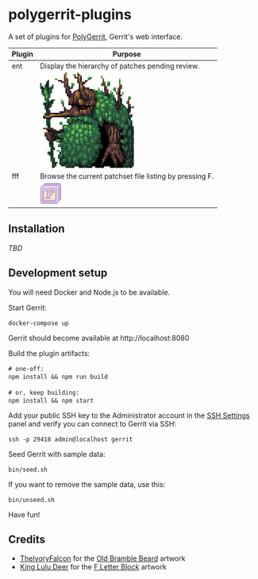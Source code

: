 # polygerrit-plugins

A set of plugins for [PolyGerrit][pg], Gerrit's web interface.

Plugin | Purpose
------ | -------
ent    | Display the hierarchy of patches pending review.
       | ![ent](share/images/old-bramble-beard-by-TheIvoryFalcon.png)
fff    | Browse the current patchset file listing by pressing F.
       | ![fff](share/images/f_letter_block_by_king_lulu_deer-dcnc98n.gif)

## Installation

_TBD_

## Development setup

You will need Docker and Node.js to be available.

Start Gerrit:

    docker-compose up

Gerrit should become available at http://localhost:8080

Build the plugin artifacts:

```shell
# one-off:
npm install && npm run build

# or, keep building:
npm install && npm start
```

Add your public SSH key to the Administrator account in the [SSH
Settings][g-sshs] panel and verify you can connect to Gerrit via SSH:

    ssh -p 29418 admin@localhost gerrit

Seed Gerrit with sample data:

    bin/seed.sh

If you want to remove the sample data, use this:

    bin/unseed.sh

Have fun!

## Credits

- [TheIvoryFalcon][da-tif] for the [Old Bramble Beard][da-obb] artwork
- [King Lulu Deer][da-kld] for the [F Letter Block][da-flb] artwork

[da-flb]: https://www.deviantart.com/king-lulu-deer/art/F-Letter-Block-764797127
[da-kld]: https://www.deviantart.com/king-lulu-deer
[da-obb]: https://www.deviantart.com/theivoryfalcon/art/Old-Bramble-Beard-636075930
[da-tif]: https://www.deviantart.com/theivoryfalcon
[g-sshs]: http://localhost:8080/settings/#SSHKeys
[pg]: https://www.gerritcodereview.com/dev-polygerrit.html
